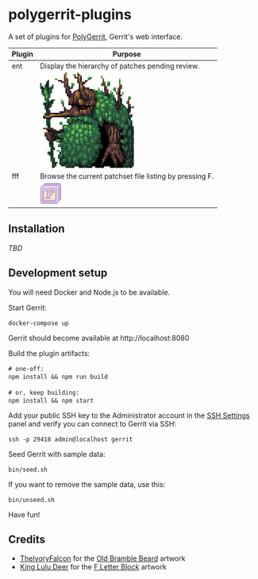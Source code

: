 # polygerrit-plugins

A set of plugins for [PolyGerrit][pg], Gerrit's web interface.

Plugin | Purpose
------ | -------
ent    | Display the hierarchy of patches pending review.
       | ![ent](share/images/old-bramble-beard-by-TheIvoryFalcon.png)
fff    | Browse the current patchset file listing by pressing F.
       | ![fff](share/images/f_letter_block_by_king_lulu_deer-dcnc98n.gif)

## Installation

_TBD_

## Development setup

You will need Docker and Node.js to be available.

Start Gerrit:

    docker-compose up

Gerrit should become available at http://localhost:8080

Build the plugin artifacts:

```shell
# one-off:
npm install && npm run build

# or, keep building:
npm install && npm start
```

Add your public SSH key to the Administrator account in the [SSH
Settings][g-sshs] panel and verify you can connect to Gerrit via SSH:

    ssh -p 29418 admin@localhost gerrit

Seed Gerrit with sample data:

    bin/seed.sh

If you want to remove the sample data, use this:

    bin/unseed.sh

Have fun!

## Credits

- [TheIvoryFalcon][da-tif] for the [Old Bramble Beard][da-obb] artwork
- [King Lulu Deer][da-kld] for the [F Letter Block][da-flb] artwork

[da-flb]: https://www.deviantart.com/king-lulu-deer/art/F-Letter-Block-764797127
[da-kld]: https://www.deviantart.com/king-lulu-deer
[da-obb]: https://www.deviantart.com/theivoryfalcon/art/Old-Bramble-Beard-636075930
[da-tif]: https://www.deviantart.com/theivoryfalcon
[g-sshs]: http://localhost:8080/settings/#SSHKeys
[pg]: https://www.gerritcodereview.com/dev-polygerrit.html
